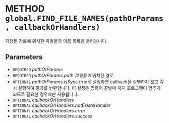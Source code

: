 # METHOD `global.FIND_FILE_NAMES(pathOrParams, callbackOrHandlers)`
지정된 경로에 위치한 파일들의 이름 목록을 불러옵니다.

## Parameters
* `REQUIRED` *pathOrParams*
* `REQUIRED` *pathOrParams.path	파일들이* 위치한 경로
* `OPTIONAL` *pathOrParams.isSync	true로* 설정하면 callback을 실행하지 않고 즉시 실행하여 결과를 반환합니다. 이 설정은 명령이 끝날때 까지 프로그램이 멈추게 되므로 필요한 경우에만 사용합니다.
* `OPTIONAL` *callbackOrHandlers*
* `OPTIONAL` *callbackOrHandlers.notExistsHandler*
* `OPTIONAL` *callbackOrHandlers.error*
* `OPTIONAL` *callbackOrHandlers.success*
